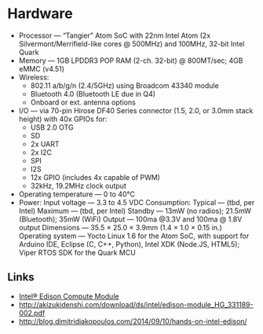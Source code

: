 Hardware
==


- Processor — “Tangier” Atom SoC with 22nm Intel Atom (2x Silvermont/Merrifield-like cores @ 500MHz) and 100MHz, 32-bit Intel Quark
- Memory — 1GB LPDDR3 POP RAM (2-ch. 32-bit) @ 800MT/sec; 4GB eMMC (v4.51)
- Wireless:
  - 802.11 a/b/g/n (2.4/5GHz) using Broadcom 43340 module
  - Bluetooth 4.0 (Bluetooth LE due in Q4)
  - Onboard or ext. antenna options
- I/O — via 70-pin Hirose DF40 Series connector (1.5, 2.0, or 3.0mm stack height) with 40x GPIOs for:
  - USB 2.0 OTG
  - SD
  - 2x UART
  - 2x I2C
  - SPI
  - I2S
  - 12x GPIO (includes 4x capable of PWM)
  - 32kHz, 19.2MHz clock output
- Operating temperature — 0 to 40°C
- Power:
        Input voltage — 3.3 to 4.5 VDC
        Consumption:
            Typical — (tbd, per Intel)
            Maximum — (tbd, per Intel)
            Standby — 13mW (no radios); 21.5mW (Bluetooth); 35mW (WiFi)
        Output — 100ma @3.3V and 100ma @ 1.8V output
    Dimensions — 35.5 × 25.0 × 3.9mm (1.4 × 1.0 × 0.15 in.)
    Operating system — Yocto Linux 1.6 for the Atom SoC, with support for Arduino IDE, Eclipse (C, C++, Python), Intel XDK (Node.JS, HTML5); Viper RTOS SDK for the Quark MCU
    
## Links

- [Intel® Edison Compute Module](http://www.intel.com/support/edison/sb/CS-035274.htm?wapkw=edison+compute+module+hardware+guide)
- http://akizukidenshi.com/download/ds/intel/edison-module_HG_331189-002.pdf
- http://blog.dimitridiakopoulos.com/2014/09/10/hands-on-intel-edison/
